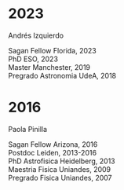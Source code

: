 
# 2023

Andrés Izquierdo  

Sagan Fellow Florida, 2023  
PhD ESO, 2023  
Master Manchester, 2019  
Pregrado Astronomia UdeA, 2018  

# 2016

Paola Pinilla 

Sagan Fellow Arizona, 2016  
Postdoc Leiden, 2013-2016  
PhD Astrofisica Heidelberg, 2013   
Maestria Fisica Uniandes, 2009  
Pregrado Fisica Uniandes, 2007  
